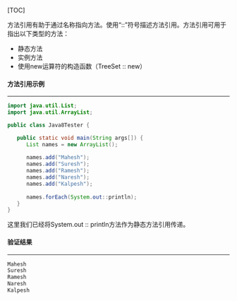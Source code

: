 [TOC]

方法引用有助于通过名称指向方法。使用“::”符号描述方法引用。方法引用可用于指出以下类型的方法：

- 静态方法
- 实例方法
- 使用new运算符的构造函数（TreeSet :: new）

#### 方法引用示例

---

```java
import java.util.List;
import java.util.ArrayList;

public class Java8Tester {

   public static void main(String args[]) {
      List names = new ArrayList();
		
      names.add("Mahesh");
      names.add("Suresh");
      names.add("Ramesh");
      names.add("Naresh");
      names.add("Kalpesh");
		
      names.forEach(System.out::println);
   }
}
```

这里我们已经将System.out :: println方法作为静态方法引用传递。

#### 验证结果

---

```java
Mahesh
Suresh
Ramesh
Naresh
Kalpesh
```
